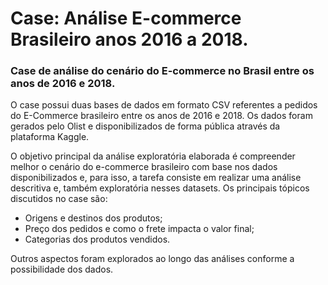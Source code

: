 # Case: Análise E-commerce Brasileiro anos 2016 a 2018.

### Case de análise  do cenário do E-commerce no Brasil entre os anos de 2016 e 2018.

<p> O case possui duas bases de dados em formato CSV referentes a pedidos do
E-Commerce brasileiro entre os anos de 2016 e 2018. Os dados foram gerados pelo
Olist e disponibilizados de forma pública através da plataforma Kaggle.

O objetivo principal da análise exploratória elaborada é compreender melhor o cenário do e-commerce brasileiro
com base nos dados disponibilizados e, para isso, a tarefa consiste em realizar uma
análise descritiva e, também exploratória nesses datasets.
Os principais tópicos discutidos no case são:
- Origens e destinos dos produtos;
- Preço dos pedidos e como o frete impacta o valor final;
- Categorias dos produtos vendidos.

Outros aspectos foram explorados ao longo das análises conforme a possibilidade dos dados.
